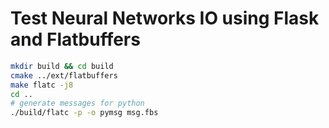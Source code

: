 # Test Neural Networks IO using Flask and Flatbuffers

``` sh
mkdir build && cd build
cmake ../ext/flatbuffers
make flatc -j8
cd ..
# generate messages for python
./build/flatc -p -o pymsg msg.fbs
```
